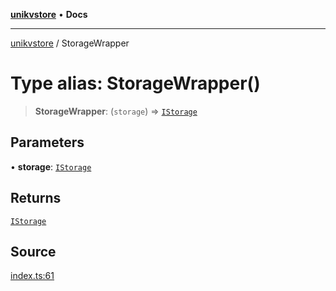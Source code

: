 [**unikvstore**](../README.md) • **Docs**

***

[unikvstore](../globals.md) / StorageWrapper

# Type alias: StorageWrapper()

> **StorageWrapper**: (`storage`) => [`IStorage`](../interfaces/IStorage.md)

## Parameters

• **storage**: [`IStorage`](../interfaces/IStorage.md)

## Returns

[`IStorage`](../interfaces/IStorage.md)

## Source

[index.ts:61](https://github.com/ivanzzeth/unikvstore/blob/54b2706fbc60fe20fe598fb250438833fd5def64/src/index.ts#L61)
